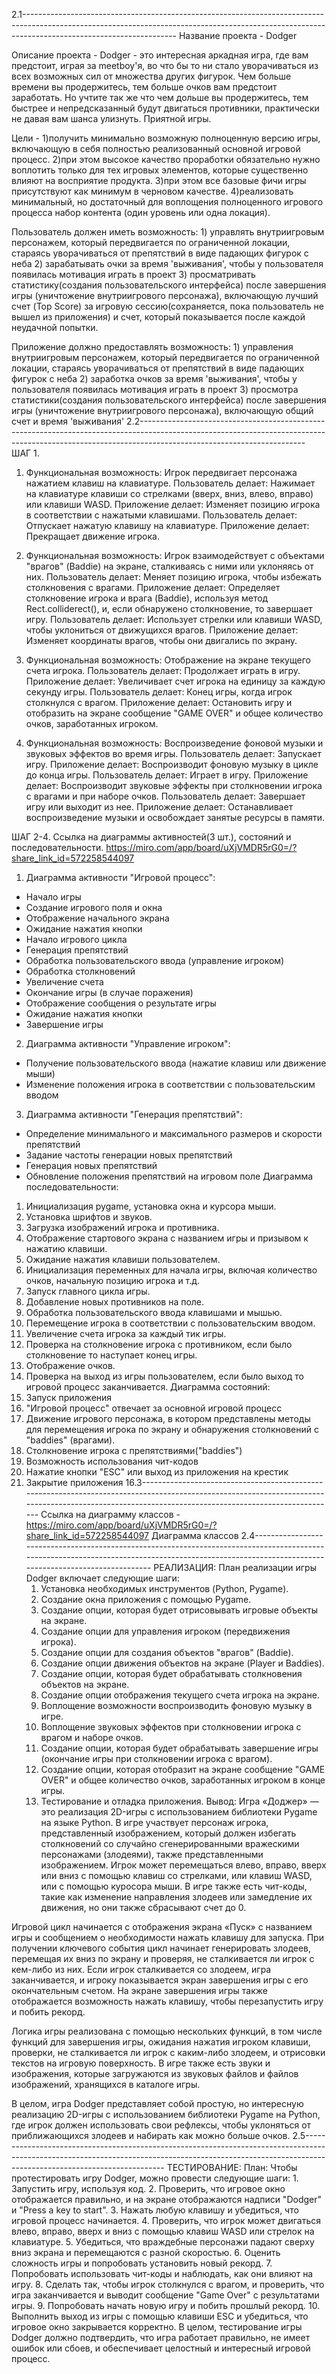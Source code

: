 2.1--------------------------------------------------------------------------------------------------------------------------------------------------------------------------------------------------
Название проекта - Dodger

Описание проекта -
	Dodger - это интересная аркадная  игра, где вам предстоит, играя за meetboy'я,
  во что бы то ни стало уворачиваться из всех возможных сил от множества других фигурок.
  Чем больше времени вы продержитесь, тем больше очков вам предстоит заработать.
  Но учтите так же что чем дольше вы продержитесь, тем быстрее и непредсказанный будут двигаться противники,
  практически не давая вам шанса улизнуть. Приятной игры. 


Цели  -      1)получить минимально возможную полноценную версию игры, включающую в себя полностью реализованный основной игровой процесс. 
             2)при этом высокое качество проработки обязательно нужно воплотить только для тех игровых элементов, которые существенно влияют на восприятие продукта.
             3)при этом все базовые фичи игры присутствуют как минимум в черновом качестве.
             4)реализовать минимальный, но достаточный для воплощения полноценного игрового процесса набор контента (один уровень или одна локация).


Пользователь должен иметь возможность:
	        1) управлять внутриигровым персонажем, который передвигается по ограниченной локации, стараясь уворачиваться от препятствий в виде падающих фигурок с неба
		2) зарабатывать очки за время 'выживания', чтобы у пользователя появилась мотивация играть в проект
		3) просматривать статистику(создания пользовательского интерфейса) после завершения игры (уничтожение внутриигрового персонажа),
		включающую лучший счет (Top Score) за игровую сессию(сохраняется, пока пользователь не вышел из приложения) и счет, который показывается после каждой неудачной попытки. 


Приложение должно предоставлять возможность:
		1) управления внутриигровым персонажем, который передвигается по ограниченной локации, стараясь уворачиваться от препятствий в виде падающих фигурок с неба
		2) заработка очков за время 'выживания', чтобы у пользователя появилась мотивация играть в проект
		3) просмотра статистики(создания пользовательского интерфейса) после завершения игры (уничтожение внутриигрового персонажа), включающую общий счет и время 'выживания'
2.2-----------------------------------------------------------------------------------------------------------------------------------------------------------------------------------------------------
ШАГ 1.
1. Функциональная возможность: Игрок передвигает персонажа нажатием клавиш на клавиатуре.
Пользователь делает: Нажимает на клавиатуре клавиши со стрелками (вверх, вниз, влево, вправо) или клавиши WASD.
Приложение делает: Изменяет позицию игрока в соответствии с нажатыми клавишами.
Пользователь делает: Отпускает нажатую клавишу на клавиатуре.
Приложение делает: Прекращает движение игрока.

2. Функциональная возможность: Игрок взаимодействует с объектами "врагов" (Baddie) на экране, сталкиваясь с ними или уклоняясь от них.
Пользователь делает: Меняет позицию игрока, чтобы избежать столкновения с врагами.
Приложение делает: Определяет столкновение игрока и врага (Baddie), используя метод Rect.colliderect(), и, если обнаружено столкновение, то завершает игру.
Пользователь делает: Использует стрелки или клавиши WASD, чтобы уклониться от движущихся врагов.
Приложение делает: Изменяет координаты врагов, чтобы они двигались по экрану. 

3. Функциональная возможность: Отображение на экране текущего счета игрока.
Пользователь делает: Продолжает играть в игру.
Приложение делает: Увеличивает счет игрока на единицу за каждую секунду игры.
Пользователь делает: Конец игры, когда игрок столкнулся с врагом.
Приложение делает: Остановить игру и отобразить на экране сообщение "GAME OVER" и общее количество очков, заработанных игроком.
 
4. Функциональная возможность: Воспроизведение фоновой музыки и звуковых эффектов во время игры.
Пользователь делает: Запускает игру.
Приложение делает: Воспроизводит фоновую музыку в цикле до конца игры.
Пользователь делает: Играет в игру.
Приложение делает: Воспроизводит звуковые эффекты при столкновении игрока с врагами и при наборе очков.
Пользователь делает: Завершает игру или выходит из нее.
Приложение делает: Останавливает воспроизведение музыки и освобождает занятые ресурсы в памяти.

ШАГ 2-4. Ссылка на диаграммы активностей(3 шт.), состояний и последовательности. https://miro.com/app/board/uXjVMDR5rG0=/?share_link_id=572258544097
1. Диаграмма активности "Игровой процесс":
- Начало игры
- Создание игрового поля и окна
- Отображение начального экрана
- Ожидание нажатия кнопки
- Начало игрового цикла
- Генерация препятствий
- Обработка пользовательского ввода (управление игроком)
- Обработка столкновений
- Увеличение счета
- Окончание игры (в случае поражения)
- Отображение сообщения о результате игры
- Ожидание нажатия кнопки
- Завершение игры
2. Диаграмма активности "Управление игроком":
- Получение пользовательского ввода (нажатие клавиш или движение мыши)
- Изменение положения игрока в соответствии с пользовательским вводом
3. Диаграмма активности "Генерация препятствий":
- Определение минимального и максимального размеров и скорости препятствий
- Задание частоты генерации новых препятствий
- Генерация новых препятствий
- Обновление положения препятствий на игровом поле
Диаграмма последовательности:
1. Инициализация pygame, установка окна и курсора мыши.
2. Установка шрифтов и звуков.
3. Загрузка изображений игрока и противника.
4. Отображение стартового экрана с названием игры и призывом к нажатию клавиши.
5. Ожидание нажатия клавиши пользователем.
6. Инициализация переменных для начала игры, включая количество очков, начальную позицию игрока и т.д.
7. Запуск главного цикла игры.
8. Добавление новых противников на поле.
9. Обработка пользовательского ввода клавишами и мышью.
10. Перемещение игрока в соответствии с пользовательским вводом.
11. Увеличение счета игрока за каждый тик игры.
12. Проверка на столкновение игрока с противником, если было столкновение то наступает конец игры.
13. Отображение очков.
14. Проверка на выход из игры пользователем, если было выход то игровой процесс заканчивается.
Диаграмма состояний:
1. Запуск приложения
1. "Игровой процесс" отвечает за основной игровой процесс 
2. Движение игрового персонажа, в котором представлены методы для перемещения игрока по экрану и обнаружения столкновений с "baddies" (врагами). 
3. Столкновение игрока с препятствиями("baddies")
4. Возможность использования чит-кодов
5. Нажатие кнопки "ESC" или выход из приложения на крестик 
6. Закрытие приложения
16.3----------------------------------------------------------------------------------------------------------------------------------------------------------------------------------------------------
Ссылка на диаграмму классов - https://miro.com/app/board/uXjVMDR5rG0=/?share_link_id=572258544097
Диаграмма классов 
2.4----------------------------------------------------------------------------------------------------------------------------------------------------------------------------------------------------
РЕАЛИЗАЦИЯ:
План реализации игры Dodger включает следующие шаги:
	1. Установка необходимых инструментов (Python, Pygame).
	2. Создание окна приложения с помощью Pygame.
	3. Создание опции, которая будет отрисовывать игровые объекты на экране.
	4. Создание опции для управления игроком (передвижения игрока).
	5. Создание опции для создания объектов "врагов" (Baddie).
	6. Создание опции движения объектов на экране (Player и Baddies).
	7. Создание опции, которая будет обрабатывать столкновения объектов на экране.
	8. Создание опции отображения текущего счета игрока на экране.
	9. Воплощение возможности воспроизводить фоновую музыку в игре.
	10. Воплощение звуковых эффектов при столкновении игрока с врагом и наборе очков.
	11. Создание опции, которая будет обрабатывать завершение игры (окончание игры при столкновении игрока с врагом).
	12. Создание опции, которая отобразит на экране сообщение "GAME OVER" и общее количество очков, заработанных игроком в конце игры.
	13. Тестирование и отладка приложения.
Вывод:
	Игра «Доджер» — это реализация 2D-игры с использованием библиотеки Pygame на языке Python.  В игре участвует персонаж игрока, представленный изображением, который должен избегать столкновений со случайно сгенерированными вражескими персонажами (злодеями), также представленными изображением.  Игрок может перемещаться влево, вправо, вверх или вниз с помощью клавиш со стрелками, или клавиш WASD,
или с помощью куросора мыши.  В игре также есть чит-коды, такие как изменение направления злодеев или замедление их движения, но они также сбрасывают счет до 0.

 Игровой цикл начинается с отображения экрана «Пуск» с названием игры и сообщением о необходимости нажать клавишу для запуска.  При получении ключевого события цикл начинает генерировать злодеев, перемещая их вниз по экрану и проверяя, не сталкивается ли игрок с кем-либо из них.  Если игрок сталкивается со злодеем, игра заканчивается, и игроку показывается экран завершения игры с его окончательным счетом.  На экране завершения игры также отображается возможность нажать клавишу, чтобы перезапустить игру и побить рекорд.

 Логика игры реализована с помощью нескольких функций, в том числе функций для завершения игры, ожидания нажатия игроком клавиши, проверки, не сталкивается ли игрок с каким-либо злодеем, и отрисовки текстов на игровую поверхность.  В игре также есть звуки и изображения, которые загружаются из звуковых файлов и файлов изображений, хранящихся в каталоге игры.

 В целом, игра Dodger представляет собой простую, но интересную реализацию 2D-игры с использованием библиотеки Pygame на Python, где игрок должен использовать свои рефлексы, чтобы уклоняться от приближающихся злодеев и набирать как можно больше очков.
2.5-------------------------------------------------------------------------------------------------------------------------------------------------------------------------------------------------------
ТЕСТИРОВАНИЕ:
План:
Чтобы протестировать игру Dodger, можно провести следующие шаги:
	1. Запустить игру, используя код.
	2. Проверить, что игровое окно отображается правильно, и на экране отображаются надписи "Dodger" и "Press a key to start".
	3. Нажать любую клавишу и убедиться, что игровой процесс начинается.
	4. Проверить, что игрок может двигаться влево, вправо, вверх и вниз с помощью клавиш WASD или стрелок на клавиатуре.
	5. Убедиться, что враждебные персонажи падают сверху вниз экрана и перемещаются с разной скоростью.
	6. Оценить сложность игры и попробовать установить новый рекорд.
	7. Попробовать использовать чит-коды и наблюдать, как они влияют на игру.
	8. Сделать так, чтобы игрок столкнулся с врагом, и проверить, что игра заканчивается и выводит сообщение "Game Over" с результатами игры.
	9. Попробовать начать новую игру и побить прошлый рекорд.
	10. Выполнить выход из игры с помощью клавиши ESC и убедиться, что игровое окно закрывается корректно.
В целом, тестирование игры Dodger должно подтвердить, что игра работает правильно, не имеет ошибок или сбоев, и обеспечивает целостный и интересный игровой процесс.
